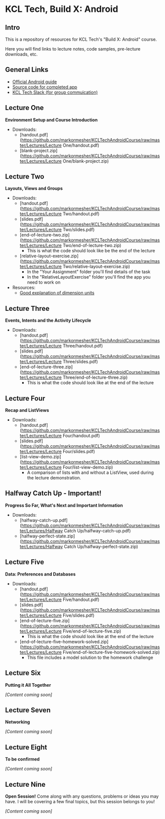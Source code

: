# KCL Tech, Build X: Android

## Intro

This is a repository of resources for KCL Tech's "Build X: Android" course.

Here you will find links to lecture notes, code samples, pre-lecture downloads, etc.

## General Links

- [Official Android guide](https://developer.android.com/guide)
- [Source code for completed app](https://github.com/markormesher/KCLTechAndroidCourseApp)
- [KCL Tech Slack (for group commuication)](https://kcltechhq.slack.com)

## Lecture One

**Environment Setup and Course Introduction**

- Downloads:
  - [handout.pdf](https://github.com/markormesher/KCLTechAndroidCourse/raw/master/Lectures/Lecture One/handout.pdf)
  - [blank-project.zip](https://github.com/markormesher/KCLTechAndroidCourse/raw/master/Lectures/Lecture One/blank-project.zip)

## Lecture Two

**Layouts, Views and Groups**

- Downloads:
  - [handout.pdf](https://github.com/markormesher/KCLTechAndroidCourse/raw/master/Lectures/Lecture Two/handout.pdf)
  - [slides.pdf](https://github.com/markormesher/KCLTechAndroidCourse/raw/master/Lectures/Lecture Two/slides.pdf)
  - [end-of-lecture-two.zip](https://github.com/markormesher/KCLTechAndroidCourse/raw/master/Lectures/Lecture Two/end-of-lecture-two.zip)
    - This is what the code should look like be the end of the lecture
  - [relative-layout-exercise.zip](https://github.com/markormesher/KCLTechAndroidCourse/raw/master/Lectures/Lecture Two/relative-layout-exercise.zip)
    - In the "Your Assignment" folder you'll find details of the task
    - In the "RelativeLayoutExercise" folder you'll find the app you need to work on
- Resources:
  - [Good explanation of dimension units](http://stackoverflow.com/questions/2025282/difference-between-px-dp-dip-and-sp-in-android)

## Lecture Three

**Events, Intents and the Activity Lifecycle**

- Downloads:
  - [handout.pdf](https://github.com/markormesher/KCLTechAndroidCourse/raw/master/Lectures/Lecture Three/handout.pdf)
  - [slides.pdf](https://github.com/markormesher/KCLTechAndroidCourse/raw/master/Lectures/Lecture Three/slides.pdf)
  - [end-of-lecture-three.zip](https://github.com/markormesher/KCLTechAndroidCourse/raw/master/Lectures/Lecture Three/end-of-lecture-three.zip)
    - This is what the code should look like at the end of the lecture

## Lecture Four

**Recap and ListViews**

- Downloads:
  - [handout.pdf](https://github.com/markormesher/KCLTechAndroidCourse/raw/master/Lectures/Lecture Four/handout.pdf)
  - [slides.pdf](https://github.com/markormesher/KCLTechAndroidCourse/raw/master/Lectures/Lecture Four/slides.pdf)
  - [list-view-demo.zip](https://github.com/markormesher/KCLTechAndroidCourse/raw/master/Lectures/Lecture Four/list-view-demo.zip)
    - A comparison of lists with and without a ListView, used during the lecture demonstration.

## Halfway Catch Up - Important!

**Progress So Far, What's Next and Important Information**

- Downloads:
  - [halfway-catch-up.pdf](https://github.com/markormesher/KCLTechAndroidCourse/raw/master/Lectures/Halfway Catch Up/halfway-catch-up.pdf)
  - [halfway-perfect-state.zip](https://github.com/markormesher/KCLTechAndroidCourse/raw/master/Lectures/Halfway Catch Up/halfway-perfect-state.zip)

## Lecture Five

**Data: Preferences and Databases**

- Downloads:
  - [handout.pdf](https://github.com/markormesher/KCLTechAndroidCourse/raw/master/Lectures/Lecture Five/handout.pdf)
  - [slides.pdf](https://github.com/markormesher/KCLTechAndroidCourse/raw/master/Lectures/Lecture Five/slides.pdf)
  - [end-of-lecture-five.zip](https://github.com/markormesher/KCLTechAndroidCourse/raw/master/Lectures/Lecture Five/end-of-lecture-five.zip)
    - This is what the code should look like at the end of the lecture
  - [end-of-lecture-five-homework-solved.zip](https://github.com/markormesher/KCLTechAndroidCourse/raw/master/Lectures/Lecture Five/end-of-lecture-five-homework-solved.zip)
    - This file includes a model solution to the homework challenge

## Lecture Six

**Putting it All Together**

*[Content coming soon]*

## Lecture Seven

**Networking**

*[Content coming soon]*

## Lecture Eight

**To be confirmed**

*[Content coming soon]*

## Lecture Nine

**Open Session!** Come along with any questions, problems or ideas you may have. I will be covering a few final topics, but this session belongs to you!

*[Content coming soon]*
